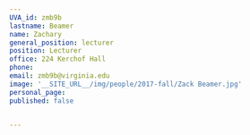 ```yaml
---
UVA_id: zmb9b
lastname: Beamer
name: Zachary
general_position: lecturer
position: Lecturer
office: 224 Kerchof Hall
phone:
email: zmb9b@virginia.edu
image: '__SITE_URL__/img/people/2017-fall/Zack Beamer.jpg'
personal_page:
published: false


---
```

